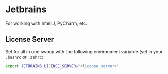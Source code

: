 # Jetbrains

For working with IntelliJ, PyCharm, etc.

## License Server

Set for all in one swoop with the following environment variable (set in your `.bashrc` or `.zshrc`:

```bash
export JETBRAINS_LICENSE_SERVER="<license_server>"
```
